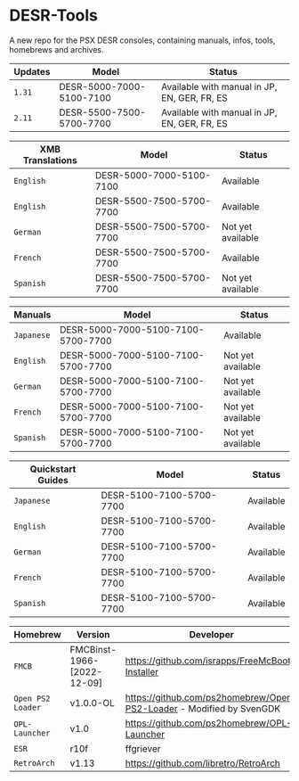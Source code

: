 # DESR-Tools
A new repo for the PSX DESR consoles, containing manuals, infos, tools, homebrews and archives.

| Updates | Model | Status |
| --- | --- | --- |
| `1.31` | DESR-5000-7000-5100-7100 | Available with manual in JP, EN, GER, FR, ES |
| `2.11` | DESR-5500-7500-5700-7700 | Available with manual in JP, EN, GER, FR, ES |

| XMB Translations | Model | Status |
| --- | --- | --- |
| `English` | DESR-5000-7000-5100-7100 | Available |
| `English` | DESR-5500-7500-5700-7700 | Available |
| `German` | DESR-5500-7500-5700-7700 | Not yet available |
| `French` | DESR-5500-7500-5700-7700 | Available |
| `Spanish` | DESR-5500-7500-5700-7700 | Not yet available |

| Manuals | Model | Status |
| --- | --- | --- |
| `Japanese` | DESR-5000-7000-5100-7100-5700-7700 | Available |
| `English` | DESR-5000-7000-5100-7100-5700-7700 | Not yet available |
| `German` | DESR-5000-7000-5100-7100-5700-7700 | Not yet available |
| `French` | DESR-5000-7000-5100-7100-5700-7700 | Not yet available |
| `Spanish` | DESR-5000-7000-5100-7100-5700-7700 | Not yet available |

| Quickstart Guides | Model | Status |
| --- | --- | --- |
| `Japanese` | DESR-5100-7100-5700-7700 | Available |
| `English` | DESR-5100-7100-5700-7700 | Available |
| `German` | DESR-5100-7100-5700-7700 | Available |
| `French` | DESR-5100-7100-5700-7700 | Available |
| `Spanish` | DESR-5100-7100-5700-7700 | Available |

| Homebrew | Version | Developer |
| --- | --- | --- |
| `FMCB` | FMCBinst-1966-[2022-12-09] | https://github.com/israpps/FreeMcBoot-Installer |
| `Open PS2 Loader` | v1.0.0-OL | https://github.com/ps2homebrew/Open-PS2-Loader - Modified by SvenGDK |
| `OPL-Launcher` | v1.0 | https://github.com/ps2homebrew/OPL-Launcher |
| `ESR` | r10f | ffgriever |
| `RetroArch` | v1.13 | https://github.com/libretro/RetroArch |
